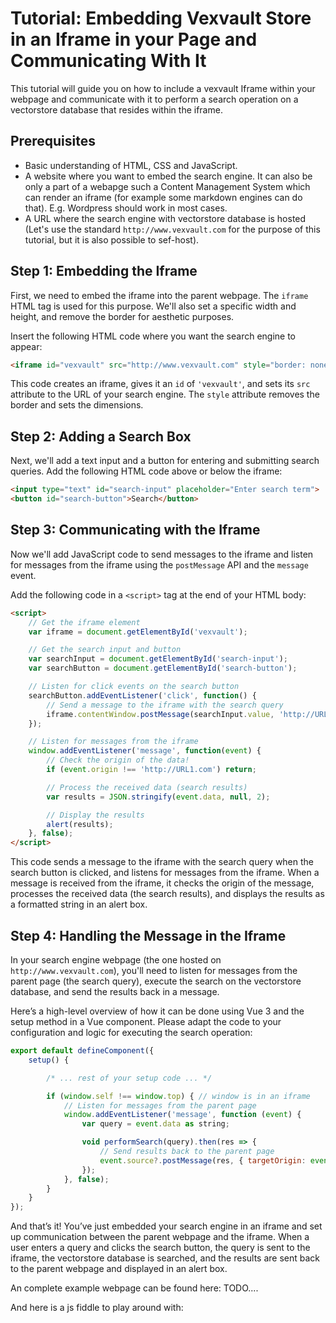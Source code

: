 # Tutorial: Embedding Vexvault Store in an Iframe in your Page and Communicating With It

This tutorial will guide you on how to include a vexvault Iframe within your webpage and communicate with it to perform a search operation on a vectorstore database that resides within the iframe.

## Prerequisites

- Basic understanding of HTML, CSS and JavaScript.
- A website where you want to embed the search engine. It can also be only a part of a webapge such a Content Management System which
  can render an iframe (for example some markdown engines can do that). E.g. Wordpress should work in most cases.
- A URL where the search engine with vectorstore database is hosted (Let's use the standard `http://www.vexvault.com` for the purpose of this tutorial, but it is also possible to sef-host).

## Step 1: Embedding the Iframe

First, we need to embed the iframe into the parent webpage. The `iframe` HTML tag is used for this purpose. We'll also set a specific width and height, and remove the border for aesthetic purposes.
  
Insert the following HTML code where you want the search engine to appear:

```html
<iframe id="vexvault" src="http://www.vexvault.com" style="border: none; width:400px; height:300px"></iframe>
```

This code creates an iframe, gives it an `id` of `'vexvault'`, and sets its `src` attribute to the URL of your search engine. The `style` attribute removes the border and sets the dimensions.

## Step 2: Adding a Search Box

Next, we'll add a text input and a button for entering and submitting search queries. Add the following HTML code above or below the iframe:

```html
<input type="text" id="search-input" placeholder="Enter search term">
<button id="search-button">Search</button>
```

## Step 3: Communicating with the Iframe

Now we'll add JavaScript code to send messages to the iframe and listen for messages from the iframe using the `postMessage` API and the `message` event.

Add the following code in a `<script>` tag at the end of your HTML body:

```html
<script>
    // Get the iframe element
    var iframe = document.getElementById('vexvault');

    // Get the search input and button
    var searchInput = document.getElementById('search-input');
    var searchButton = document.getElementById('search-button');

    // Listen for click events on the search button
    searchButton.addEventListener('click', function() {
        // Send a message to the iframe with the search query
        iframe.contentWindow.postMessage(searchInput.value, 'http://URL1.com');
    });

    // Listen for messages from the iframe
    window.addEventListener('message', function(event) {
        // Check the origin of the data!
        if (event.origin !== 'http://URL1.com') return;

        // Process the received data (search results)
        var results = JSON.stringify(event.data, null, 2);

        // Display the results
        alert(results);
    }, false);
</script>
```

This code sends a message to the iframe with the search query when the search button is clicked, and listens for messages from the iframe. When a message is received from the iframe, it checks the origin of the message, processes the received data (the search results), and displays the results as a formatted string in an alert box.

## Step 4: Handling the Message in the Iframe

In your search engine webpage (the one hosted on `http://www.vexvault.com`), you'll need to listen for messages from the parent page (the search query), execute the search on the vectorstore database, and send the results back in a message.

Here’s a high-level overview of how it can be done using Vue 3 and the setup method in a Vue component. Please adapt the code to your configuration and logic for executing the search operation:

```javascript
export default defineComponent({
    setup() {

        /* ... rest of your setup code ... */

        if (window.self !== window.top) { // window is in an iframe
            // Listen for messages from the parent page
            window.addEventListener('message', function (event) {
                var query = event.data as string;

                void performSearch(query).then(res => {
                    // Send results back to the parent page
                    event.source?.postMessage(res, { targetOrigin: event.origin });
                });
            }, false);
        }
    }
});
```

And that’s it! You’ve just embedded your search engine in an iframe and set up communication between the parent webpage and the iframe. When a user enters a query and clicks the search button, the query is sent to the iframe, the vectorstore database is searched, and the results are sent back to the parent webpage and displayed in an alert box.

An complete example webpage can be found here: TODO....

And here is a js fiddle to play around with: 